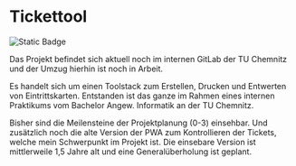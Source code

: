 # Tickettool

![Static Badge](https://img.shields.io/badge/Teilweise%20Verf%C3%BCgbar-yellow)

Das Projekt befindet sich aktuell noch im internen GitLab der TU Chemnitz und der Umzug hierhin ist noch in Arbeit.

Es handelt sich um einen Toolstack zum Erstellen, Drucken und Entwerten von Eintrittskarten.
Entstanden ist das ganze im Rahmen eines internen Praktikums vom Bachelor Angew. Informatik an der TU Chemnitz.

Bisher sind die Meilensteine der Projektplanung (0-3) einsehbar.
Und zusätzlich noch die alte Version der PWA zum Kontrollieren der Tickets, welche mein Schwerpunkt im Projekt ist.
Die einsebare Version ist mittlerweile 1,5 Jahre alt und eine Generalüberholung ist geplant.
